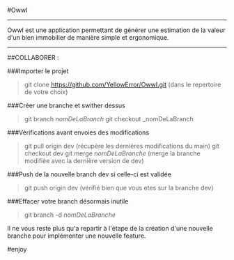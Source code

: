 #OwwI

---

OwwI est une application permettant de générer une estimation de la valeur d'un bien immobilier
de manière simple et ergonomique.

---

##COLLABORER :

###Importer le projet

> git clone https://github.com/YellowError/OwwI.git (dans le repertoire de votre choix)

###Créer une branche et swither dessus

> git branch _nomDeLaBranch_ 
> git checkout _nomDeLaBranch 

###Vérifications avant envoies des modifications

> git pull origin dev (récupère les dernières modifications du main)
> git checkout dev 
> git merge _nomDeLaBranche_ (merge la branche modifiée avec la dernière version de dev)

###Push de la nouvelle branch dev si celle-ci est validée

> git push origin dev (vérifié bien que vous etes sur la branche dev)

###Effacer votre branch désormais inutile

> git branch -d _nomDeLaBranche_

Il ne vous reste plus qu'a repartir à l'étape de la création d'une nouvelle branche pour implémenter une nouvelle feature.

#enjoy

